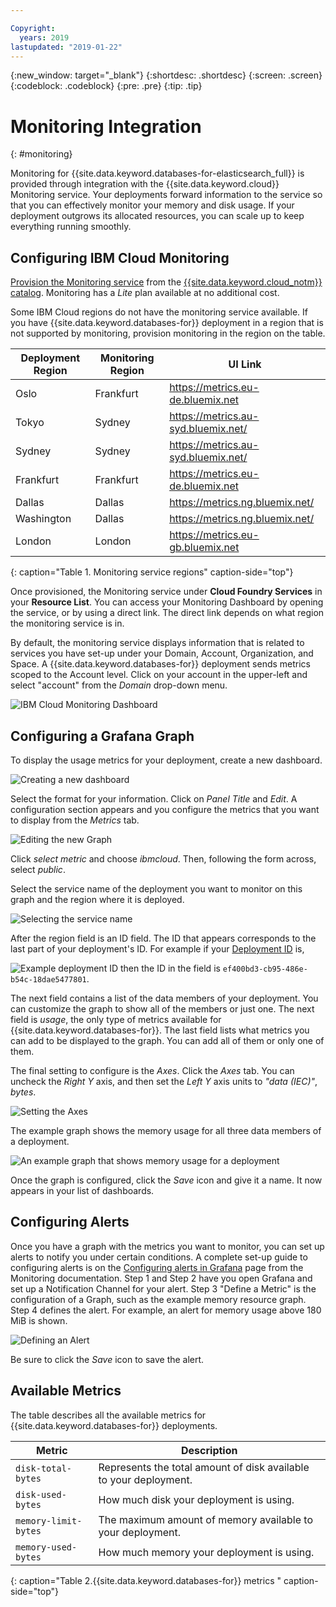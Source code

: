```yaml
---

Copyright:
  years: 2019
lastupdated: "2019-01-22"
---
```


{:new_window: target="_blank"}
{:shortdesc: .shortdesc}
{:screen: .screen}
{:codeblock: .codeblock}
{:pre: .pre}
{:tip: .tip}


# Monitoring Integration
{: #monitoring}

Monitoring for {{site.data.keyword.databases-for-elasticsearch_full}} is provided through integration with the {{site.data.keyword.cloud}} Monitoring service. Your deployments forward information to the service so that you can effectively monitor your memory and disk usage. If your deployment outgrows its allocated resources, you can scale up to keep everything running smoothly.

## Configuring IBM Cloud Monitoring

[Provision the Monitoring service](/docs/services/cloud-monitoring/how-to?topic=cloud-monitoring-provision) from the [{{site.data.keyword.cloud_notm}} catalog](https://cloud.ibm.com/catalog/services/monitoring). Monitoring has a _Lite_ plan available at no additional cost.

Some IBM Cloud regions do not have the monitoring service available. If you have {{site.data.keyword.databases-for}} deployment in a region that is not supported by monitoring, provision monitoring in the region on the table.

Deployment Region|Monitoring Region|UI Link
----------|-----------|-----------
Oslo | Frankfurt | https://metrics.eu-de.bluemix.net
Tokyo | Sydney | https://metrics.au-syd.bluemix.net/
Sydney | Sydney | https://metrics.au-syd.bluemix.net/
Frankfurt | Frankfurt | https://metrics.eu-de.bluemix.net
Dallas | Dallas | https://metrics.ng.bluemix.net/
Washington | Dallas | https://metrics.ng.bluemix.net/
London | London | https://metrics.eu-gb.bluemix.net
{: caption="Table 1. Monitoring service regions" caption-side="top"}


Once provisioned, the Monitoring service under **Cloud Foundry Services** in your **Resource List**. You can access your Monitoring Dashboard by opening the service, or by using a direct link. The direct link depends on what region the monitoring service is in.

By default, the monitoring service displays information that is related to services you have set-up under your Domain, Account, Organization, and Space. A {{site.data.keyword.databases-for}} deployment sends metrics scoped to the Account level. Click on your account in the upper-left and select "account" from the _Domain_ drop-down menu.

![IBM Cloud Monitoring Dashboard](images/monitoring-dashboard.png)

## Configuring a Grafana Graph

To display the usage metrics for your deployment, create a new dashboard. 

![Creating a new dashboard](images/monitoring-dashboard-new.png)

Select the format for your information. Click on _Panel Title_ and _Edit_. A configuration section appears and you configure the metrics that you want to display from the _Metrics_ tab.

![Editing the new Graph](images/monitoring-edit-graph.png)

Click _select metric_ and choose _ibmcloud_. Then, following the form across, select _public_.

Select the service name of the deployment you want to monitor on this graph and the region where it is deployed.

![Selecting the service name](images/monitoring-service-name.png)
 
After the region field is an ID field. The ID that appears corresponds to the last part of your deployment's ID. For example if your [Deployment ID](/docs/services/databases-for-elasticsearch?topic=databases-for-elasticsearch-dashboard-overview#id) is,

![Example deployment ID](images/monitoring-crn-example.png)
then the ID in the field is `ef400bd3-cb95-486e-b54c-18dae5477801`.

The next field contains a list of the data members of your deployment. You can customize the graph to show all of the members or just one. The next field is _usage_, the only type of metrics available for {{site.data.keyword.databases-for}}. The last field lists what metrics you can add to be displayed to the graph. You can add all of them or only one of them. 

The final setting to configure is the _Axes_. Click the _Axes_ tab. You can uncheck the _Right Y_ axis, and then set the _Left Y_ axis units to _"data (IEC)"_, _bytes_. 

![Setting the Axes](images/monitoring-set-axes.png)

The example graph shows the memory usage for all three data members of a deployment.

![An example graph that shows memory usage for a deployment](images/monitoring-example-graph.png)

Once the graph is configured, click the _Save_ icon and give it a name. It now appears in your list of dashboards.

## Configuring Alerts

Once you have a graph with the metrics you want to monitor, you can set up alerts to notify you under certain conditions. A complete set-up guide to configuring alerts is on the [Configuring alerts in Grafana](/docs/services/cloud-monitoring/how-to?topic=cloud-monitoring-config_alerts_grafana) page from the Monitoring documentation. Step 1 and Step 2 have you open Grafana and set up a Notification Channel for your alert. Step 3 "Define a Metric" is the configuration of a Graph, such as the example memory resource graph. Step 4 defines the alert. For example, an alert for memory usage above 180 MiB is shown.

![Defining an Alert](images/monitoring-alert.png)

Be sure to click the _Save_ icon to save the alert.

## Available Metrics

The table describes all the available metrics for {{site.data.keyword.databases-for}} deployments.

Metric | Description
----------|-----------
`disk-total-bytes` | Represents the total amount of disk available to your deployment.
`disk-used-bytes` | How much disk your deployment is using.
`memory-limit-bytes` | The maximum amount of memory available to your deployment. 
`memory-used-bytes` | How much memory your deployment is using.
{: caption="Table 2.{{site.data.keyword.databases-for}} metrics " caption-side="top"}

